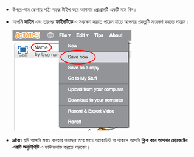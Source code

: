 + উপরে-বাম কোণায় পাঠ্য বাক্সে টাইপ করে আপনার প্রোগ্রামটি একটি নাম দিন।

+ আপনি **ফাইল** এবং তারপর **ফাইলটিকে** এ সংরক্ষণ করতে পারেন যাতে আপনার প্রকল্পটি সংরক্ষণ করতে পারেন।
    
    ![স্ক্রিনশট](images/save.png)

+ **দ্রষ্টব্য:** যদি আপনি স্ক্র্যাচ ব্যবহার করছেন তবে স্ক্র্যাচ অ্যাকাউন্ট না থাকলে আপনি **ক্লিক করে আপনার প্রোজেক্টের একটি অনুলিপিটি** এ ডাউনলোড করতে পারবেন।